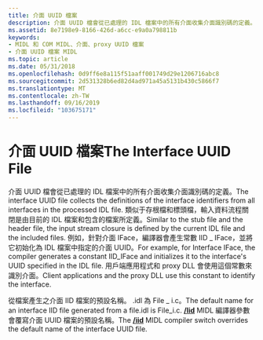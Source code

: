 ```yaml
---
title: 介面 UUID 檔案
description: 介面 UUID 檔會從已處理的 IDL 檔案中的所有介面收集介面識別碼的定義。
ms.assetid: 8e7198e9-8166-426d-a6cc-e9a0a798811b
keywords:
- MIDL 和 COM MIDL、介面、proxy UUID 檔案
- 介面 UUID 檔案 MIDL
ms.topic: article
ms.date: 05/31/2018
ms.openlocfilehash: 0d9ff6e8a115f51aaff001749d29e1206716abc8
ms.sourcegitcommit: 2d531328b6ed82d4ad971a45a5131b430c5866f7
ms.translationtype: MT
ms.contentlocale: zh-TW
ms.lasthandoff: 09/16/2019
ms.locfileid: "103675171"
---
```

# <a name="the-interface-uuid-file"></a><span data-ttu-id="f273d-105">介面 UUID 檔案</span><span class="sxs-lookup"><span data-stu-id="f273d-105">The Interface UUID File</span></span>

<span data-ttu-id="f273d-106">介面 UUID 檔會從已處理的 IDL 檔案中的所有介面收集介面識別碼的定義。</span><span class="sxs-lookup"><span data-stu-id="f273d-106">The interface UUID file collects the definitions of the interface identifiers from all interfaces in the processed IDL file.</span></span> <span data-ttu-id="f273d-107">類似于存根檔和標頭檔，輸入資料流程關閉是由目前的 IDL 檔案和包含的檔案所定義。</span><span class="sxs-lookup"><span data-stu-id="f273d-107">Similar to the stub file and the header file, the input stream closure is defined by the current IDL file and the included files.</span></span> <span data-ttu-id="f273d-108">例如，針對介面 IFace，編譯器會產生常數 IID \_ IFace，並將它初始化為 IDL 檔案中指定的介面 UUID。</span><span class="sxs-lookup"><span data-stu-id="f273d-108">For example, for Interface IFace, the compiler generates a constant IID\_IFace and initializes it to the interface's UUID specified in the IDL file.</span></span> <span data-ttu-id="f273d-109">用戶端應用程式和 proxy DLL 會使用這個常數來識別介面。</span><span class="sxs-lookup"><span data-stu-id="f273d-109">Client applications and the proxy DLL use this constant to identify the interface.</span></span>

<span data-ttu-id="f273d-110">從檔案產生之介面 IID 檔案的預設名稱。 .idl 為 File \_ i.c。</span><span class="sxs-lookup"><span data-stu-id="f273d-110">The default name for an interface IID file generated from a file.idl is File\_i.c.</span></span> <span data-ttu-id="f273d-111">[**/Iid**](-iid.md) MIDL 編譯器參數會覆寫介面 UUID 檔案的預設名稱。</span><span class="sxs-lookup"><span data-stu-id="f273d-111">The [**/iid**](-iid.md) MIDL compiler switch overrides the default name of the interface UUID file.</span></span>

 

 





